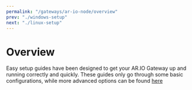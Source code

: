 ```yaml
---
permalink: "/gateways/ar-io-node/overview"
prev: "./windows-setup"
next: "./linux-setup"
---
```


# Overview

Easy setup guides have been designed to get your AR.IO Gateway up and running correctly and quickly. These guides only go through some basic configurations, while more advanced options can be found [here](./advanced-config.md)